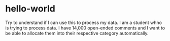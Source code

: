 # hello-world
Try to understand if I can use this to process my data.
I am a student whho is trying to process data. I have 14,000 open-ended comments and I want to be able to allocate them into their respective category automatically. 
